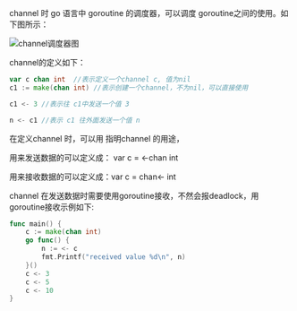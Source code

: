 channel 时 go 语言中 goroutine 的调度器，可以调度 goroutine之间的使用。如下图所示：

![channel调度器图](/Users/superwang/git/LearnForGo/channel调度器图.png)

channel的定义如下：

~~~go
var c chan int  //表示定义一个channel c, 值为nil
c1 := make(chan int) //表示创建一个channel，不为nil，可以直接使用

c1 <- 3 //表示往 c1中发送一个值 3

n <- c1 //表示 c1 往外面发送一个值 n 

~~~

在定义channel 时，可以用 指明channel 的用途，

用来发送数据的可以定义成： var c =  <-chan int

用来接收数据的可以定义成：var c = chan<- int



channel 在发送数据时需要使用goroutine接收，不然会报deadlock，用goroutine接收示例如下:

~~~go
func main() {
    c := make(chan int)
    go func() {
        n := <- c
        fmt.Printf("received value %d\n", n)
    }()
    c <- 3
    c <- 5
    c <- 10
}
~~~



